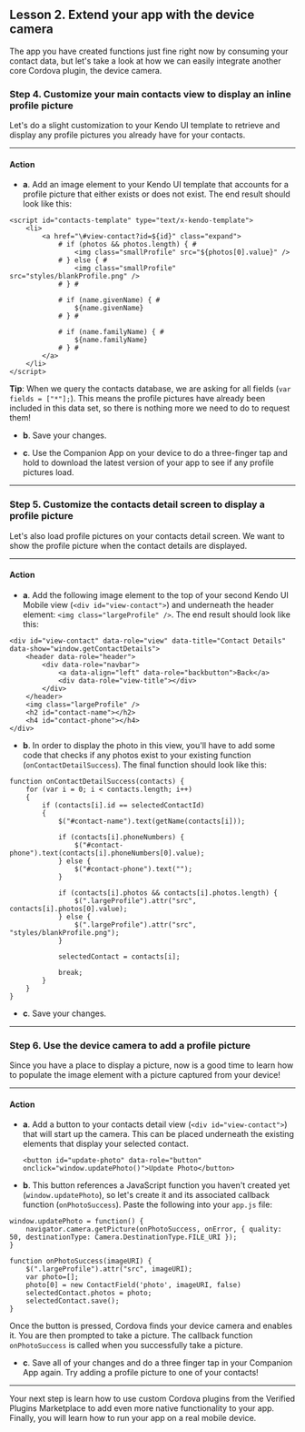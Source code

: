## Lesson 2. Extend your app with the device camera

The app you have created functions just fine right now by consuming your contact data, but let's take a look at how we can easily integrate another core Cordova plugin, the device camera.

### Step 4. Customize your main contacts view to display an inline profile picture

Let's do a slight customization to your Kendo UI template to retrieve and display any profile pictures you already have for your contacts.

<hr data-action="start" />

#### Action

* **a**. Add an image element to your Kendo UI template that accounts for a profile picture that either exists or does not exist. The end result should look like this:

```
<script id="contacts-template" type="text/x-kendo-template">
    <li>
        <a href="\#view-contact?id=${id}" class="expand">
            # if (photos && photos.length) { #
                <img class="smallProfile" src="${photos[0].value}" />
            # } else { #
                <img class="smallProfile" src="styles/blankProfile.png" />
            # } #
    
            # if (name.givenName) { #
                ${name.givenName}
            # } #
    
            # if (name.familyName) { #
                ${name.familyName}
            # } #
        </a>
    </li>
</script>
```

**Tip**: When we query the contacts database, we are asking for all fields (`var fields = ["*"];`). This means the profile pictures have already been included in this data set, so there is nothing more we need to do to request them!

* **b**. Save your changes.

* **c**. Use the Companion App on your device to do a three-finger tap and hold to download the latest version of your app to see if any profile pictures load.

<hr data-action="end" />

### Step 5. Customize the contacts detail screen to display a profile picture

Let's also load profile pictures on your contacts detail screen. We want to show the profile picture when the contact details are displayed.

<hr data-action="start" />

#### Action

* **a**. Add the following image element to the top of your second Kendo UI Mobile view (`<div id="view-contact">`) and underneath the header element: `<img class="largeProfile" />`. The end result should look like this:

```
<div id="view-contact" data-role="view" data-title="Contact Details" data-show="window.getContactDetails">
    <header data-role="header">
        <div data-role="navbar">
            <a data-align="left" data-role="backbutton">Back</a>
            <div data-role="view-title"></div>
        </div>
    </header>
    <img class="largeProfile" />
    <h2 id="contact-name"></h2>
    <h4 id="contact-phone"></h4>
</div>
```

* **b**. In order to display the photo in this view, you'll have to add some code that checks if any photos exist to your existing function (`onContactDetailSuccess`). The final function should look like this:

```
function onContactDetailSuccess(contacts) {
    for (var i = 0; i < contacts.length; i++) 
    {  
        if (contacts[i].id == selectedContactId)
        {
            $("#contact-name").text(getName(contacts[i]));
            
            if (contacts[i].phoneNumbers) {
                $("#contact-phone").text(contacts[i].phoneNumbers[0].value);
            } else {
                $("#contact-phone").text("");
            }
            
            if (contacts[i].photos && contacts[i].photos.length) {
                $(".largeProfile").attr("src", contacts[i].photos[0].value);
            } else {
                $(".largeProfile").attr("src", "styles/blankProfile.png");
            }
            
            selectedContact = contacts[i];
            
            break;
        }
    }  
}
```

* **c**. Save your changes.

<hr data-action="end" />

### Step 6. Use the device camera to add a profile picture

Since you have a place to display a picture, now is a good time to learn how to populate the image element with a picture captured from your device!

<hr data-action="start" />

#### Action

* **a**. Add a button to your contacts detail view (`<div id="view-contact">`) that will start up the camera. This can be placed underneath the existing elements that display your selected contact.

	`<button id="update-photo" data-role="button" onclick="window.updatePhoto()">Update Photo</button>`

* **b**. This button references a JavaScript function you haven't created yet (`window.updatePhoto`), so let's create it and its associated callback function (`onPhotoSuccess`). Paste the following into your `app.js` file:

```
window.updatePhoto = function() {
    navigator.camera.getPicture(onPhotoSuccess, onError, { quality: 50, destinationType: Camera.DestinationType.FILE_URI });
}

function onPhotoSuccess(imageURI) {
    $(".largeProfile").attr("src", imageURI);
    var photo=[];
    photo[0] = new ContactField('photo', imageURI, false)
    selectedContact.photos = photo;
    selectedContact.save();
}
```

Once the button is pressed, Cordova finds your device camera and enables it. You are then prompted to take a picture. The callback function `onPhotoSuccess` is called when you successfully take a picture.

* **c**. Save all of your changes and do a three finger tap in your Companion App again. Try adding a profile picture to one of your contacts!

<hr data-action="end" />

Your next step is learn how to use custom Cordova plugins from the Verified Plugins Marketplace to add even more native functionality to your app. Finally, you will learn how to run your app on a real mobile device.